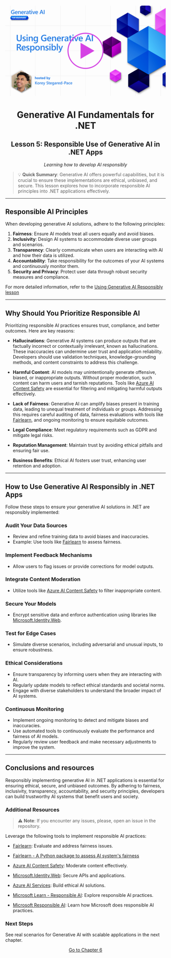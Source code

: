 ![lesson banner](./images/03-lesson-banner.png)

<div align="center">
    <h1>Generative AI Fundamentals for .NET</h1>
    <h2>Lesson 5: Responsible Use of Generative AI in .NET Apps</h2>
    <p><em>Learning how to develop AI responsibly</em></p>
</div>

> 💡 **Quick Summary**: Generative AI offers powerful capabilities, but it is crucial to ensure these implementations are ethical, unbiased, and secure. This lesson explores how to incorporate responsible AI principles into .NET applications effectively.


---

## Responsible AI Principles

When developing generative AI solutions, adhere to the following principles:

1. **Fairness**: Ensure AI models treat all users equally and avoid biases.
2. **Inclusivity**: Design AI systems to accommodate diverse user groups and scenarios.
3. **Transparency**: Clearly communicate when users are interacting with AI and how their data is utilized.
4. **Accountability**: Take responsibility for the outcomes of your AI systems and continuously monitor them.
5. **Security and Privacy**: Protect user data through robust security measures and compliance.

For more detailed information, refer to the [Using Generative AI Responsibly lesson](https://github.com/microsoft/generative-ai-for-beginners/tree/main/03-using-generative-ai-responsibly)

---

## Why Should You Prioritize Responsible AI

Prioritizing responsible AI practices ensures trust, compliance, and better outcomes. Here are key reasons:

- **Hallucinations**: Generative AI systems can produce outputs that are factually incorrect or contextually irrelevant, known as hallucinations. These inaccuracies can undermine user trust and application reliability. Developers should use validation techniques, knowledge-grounding methods, and content constraints to address this challenge.

- **Harmful Content**: AI models may unintentionally generate offensive, biased, or inappropriate outputs. Without proper moderation, such content can harm users and tarnish reputations. Tools like [Azure AI Content Safety](https://azure.microsoft.com/products/ai-services/ai-content-safety/) are essential for filtering and mitigating harmful outputs effectively.

- **Lack of Fairness**: Generative AI can amplify biases present in training data, leading to unequal treatment of individuals or groups. Addressing this requires careful auditing of data, fairness evaluations with tools like [Fairlearn](https://fairlearn.org/), and ongoing monitoring to ensure equitable outcomes.

- **Legal Compliance**: Meet regulatory requirements such as GDPR and mitigate legal risks.

- **Reputation Management**: Maintain trust by avoiding ethical pitfalls and ensuring fair use.

- **Business Benefits**: Ethical AI fosters user trust, enhancing user retention and adoption.

---

## How to Use Generative AI Responsibly in .NET Apps

Follow these steps to ensure your generative AI solutions in .NET are responsibly implemented:

### Audit Your Data Sources

- Review and refine training data to avoid biases and inaccuracies.
- Example: Use tools like [Fairlearn](https://fairlearn.org/) to assess fairness.

### Implement Feedback Mechanisms

- Allow users to flag issues or provide corrections for model outputs.

### Integrate Content Moderation

- Utilize tools like [Azure AI Content Safety](https://azure.microsoft.com/products/ai-services/ai-content-safety/) to filter inappropriate content.

### Secure Your Models

- Encrypt sensitive data and enforce authentication using libraries like [Microsoft.Identity.Web](https://github.com/AzureAD/microsoft-identity-web).

### Test for Edge Cases

- Simulate diverse scenarios, including adversarial and unusual inputs, to ensure robustness.

### Ethical Considerations

- Ensure transparency by informing users when they are interacting with AI.
- Regularly update models to reflect ethical standards and societal norms.
- Engage with diverse stakeholders to understand the broader impact of AI systems.

### Continuous Monitoring

- Implement ongoing monitoring to detect and mitigate biases and inaccuracies.
- Use automated tools to continuously evaluate the performance and fairness of AI models.
- Regularly review user feedback and make necessary adjustments to improve the system.

---


## Conclusions and resources

Responsibly implementing generative AI in .NET applications is essential for ensuring ethical, secure, and unbiased outcomes. By adhering to fairness, inclusivity, transparency, accountability, and security principles, developers can build trustworthy AI systems that benefit users and society.

### Additional Resources

> ⚠️ **Note**: If you encounter any issues, please, open an issue in the repository.

Leverage the following tools to implement responsible AI practices:

- [Fairlearn](https://fairlearn.org/): Evaluate and address fairness issues.

- [Fairlearn - A Python package to assess AI system's fairness](https://techcommunity.microsoft.com/blog/educatordeveloperblog/fairlearn---a-python-package-to-assess-ai-systems-fairness/1402950)

- [Azure AI Content Safety](https://azure.microsoft.com/products/ai-services/ai-content-safety/): Moderate content effectively.

- [Microsoft.Identity.Web](https://github.com/AzureAD/microsoft-identity-web): Secure APIs and applications.

- [Azure AI Services](https://azure.microsoft.com/products/cognitive-services/): Build ethical AI solutions.

- [Microsoft Learn - Responsible AI](https://learn.microsoft.com/training/modules/embrace-responsible-ai-principles-practices/): Explore responsible AI practices.

- [Microsoft Responsible AI](https://www.microsoft.com/ai/responsible-ai): Learn how Microsoft does responsible AI practices.
### Next Steps

See real scenarios for Generative AI with scalable applications in the next chapter.

<p align="center">
    <a href="../06-Real-WorldScenarios/readme.md">Go to Chapter 6</a>
</p>

